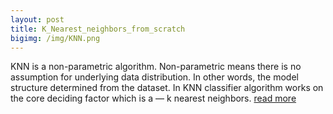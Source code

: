 ```yaml
---
layout: post
title: K_Nearest_neighbors_from_scratch
bigimg: /img/KNN.png
---
```


KNN is a non-parametric algorithm. Non-parametric means there is no assumption for underlying data distribution. In other words, the model structure determined from the dataset. In KNN classifier algorithm works on the core deciding factor which is a — k nearest neighbors.
[read more](https://anitashar2006.medium.com/k-nearest-neighbors-knn-classifier-from-scratch-80113a558d93)
